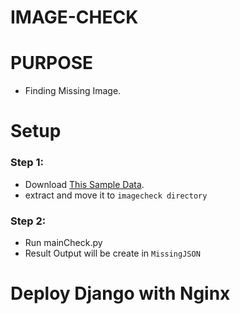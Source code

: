 # IMAGE-CHECK
# PURPOSE
- Finding Missing Image.

# Setup

### Step 1: 
- Download [This Sample Data](https://quadinc.box.com/s/7eggpin5piuwewu6xqs9qi3n36eryzfb).
- extract and move it to `imagecheck directory`

### Step 2:
- Run mainCheck.py
- Result Output will be create in `MissingJSON`

# Deploy Django with Nginx
